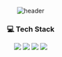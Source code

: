 <div align="center">
    
![header](https://capsule-render.vercel.app/api?type=transparent&color=D1C4E9&height=100&section=header&text=EunjiJeong%20&fontSize=50&fontColor=9B7DFD)


###  💻 Tech Stack
<img src="https://img.shields.io/badge/Python-3766AB?style=flat-square&logo=Python&logoColor=white"/></a>
<img src="https://img.shields.io/badge/Pandas-150458?style=flat-square&logo=Pandas&logoColor=white"/></a>
<img src="https://img.shields.io/badge/Scikit_learn-F7931E?style=flat-square&logo=Scikit-learn&logoColor=white"/></a>
<img src="https://img.shields.io/badge/MySQL-4479A1?style=flat-square&logo=MySQL&logoColor=white"/></a>



</div>
<!--
**eeuunnjjiii/eeuunnjjiii** is a ✨ _special_ ✨ repository because its `README.md` (this file) appears on your GitHub profile.

Here are some ideas to get you started:

- 🔭 I’m currently working on ...
- 🌱 I’m currently learning ...
- 👯 I’m looking to collaborate on ...
- 🤔 I’m looking for help with ...
- 💬 Ask me about ...
- 📫 How to reach me: ...
- 😄 Pronouns: ...
- ⚡ Fun fact: ...


[![Hits](https://hits.seeyoufarm.com/api/count/incr/badge.svg?url=https%3A%2F%2Fgithub.com%2Feeuunnjjiii&count_bg=%239B7DFD&title_bg=%23555555&icon=&icon_color=%239B7DFD&title=hits&edge_flat=true)](https://hits.seeyoufarm.com)

-->


